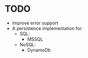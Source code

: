 # TODO

- Improve error support
- A persistence implementation for:
  - SQL:
    - MSSQL
  - NoSQL:
    - DynamoDb
